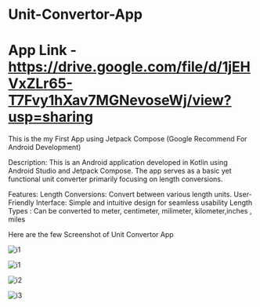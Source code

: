 # Unit-Convertor-App

# App Link - https://drive.google.com/file/d/1jEHVxZLr65-T7Fvy1hXav7MGNevoseWj/view?usp=sharing

This is the my First App using Jetpack Compose (Google Recommend For Android Development)

Description: 
This is an Android application developed in Kotlin using Android Studio and Jetpack Compose. 
The app serves as a basic yet functional unit converter primarily focusing on length conversions.

Features:
Length Conversions: Convert between various length units.
User-Friendly Interface: Simple and intuitive design for seamless usability
Length Types : Can be converted to meter, centimeter, milimeter, kilometer,inches , miles

Here are the few Screenshot of Unit Convertor App

![i1](https://github.com/deyrohit/Unit-Convertor-App/assets/88137895/1cc185c6-e778-4e87-8025-a99420ea3f98)

![i1](https://github.com/deyrohit/Unit-Convertor-App/assets/88137895/2811d9ba-6f9c-470f-8de4-097a1907223f)

![i2](https://github.com/deyrohit/Unit-Convertor-App/assets/88137895/eb921c99-423d-49d8-b1a9-694a71ff9a69)

![i3](https://github.com/deyrohit/Unit-Convertor-App/assets/88137895/0a532d58-c48d-4c0f-9799-53c6643ae6e5)
